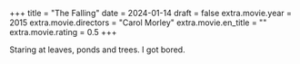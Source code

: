 +++
title = "The Falling"
date = 2024-01-14
draft = false
extra.movie.year = 2015
extra.movie.directors = "Carol Morley"
extra.movie.en_title = ""
extra.movie.rating = 0.5
+++

Staring at leaves, ponds and trees. I got bored.<!-- more -->